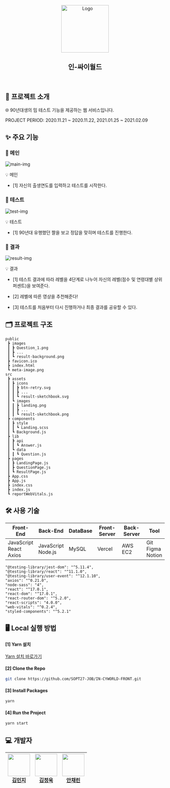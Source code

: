 <p align="center">
    <img src="https://img1.daumcdn.net/thumb/R1280x0/?scode=mtistory2&fname=https%3A%2F%2Fblog.kakaocdn.net%2Fdn%2FE1iyv%2FbtqVqGTz7m0%2FIbqN3uXlk9TjaiUxGoS0Gk%2Fimg.png" alt="Logo" width="150" height="150">
</p>
<h2 align="center">인-싸이월드</h2>
<br>

## 📑 프로젝트 소개

🌐 90년대생의 밈 테스트 기능을 제공하는 웹 서비스입니다.

PROJECT PERIOD: 2020.11.21 ~ 2020.11.22, 2021.01.25 ~ 2021.02.09

## ✨ 주요 기능

### 🧔 메인 

![main-img](https://drive.google.com/uc?export=view&id=188immHs5Fxz-msmyC4OtxxI6XbzJstyb)

💡 메인 

- [1] 자신의 출생연도를 입력하고 테스트를 시작한다.

### 🧔 테스트

![test-img](https://drive.google.com/uc?export=view&id=1TL_bBSZIz5dlTQg-yibkxv5WT6KZynxg)

💡 테스트

- [1] 90년대 유행했던 짤을 보고 정답을 맞히며 테스트를 진행한다.

### 🧔 결과

![result-img](https://drive.google.com/uc?export=view&id=1jB3OGGquRms-40USpIM7EWCeV5KHqqdx)

💡 결과

- [1] 테스트 결과에 따라 레벨을 4단계로 나누어 자신의 레벨(점수 및 연령대별 상위 퍼센트)을 보여준다.

- [2] 레벨에 따른 영상을 추천해준다!

- [3] 테스트를 처음부터 다시 진행하거나 최종 결과를 공유할 수 있다.

## 🗂 프로젝트 구조

```
public
 ┣ images
 ┃ ┣ Question_1.png
 ┃ ┣ ...
 ┃ ┗ result-background.png
 ┣ favicon.ico
 ┣ index.html
 ┗ meta-image.png
src
 ┣ assets
 ┃ ┣ icons
 ┃ ┃ ┣ btn-retry.svg
 ┃ ┃ ┣ ...
 ┃ ┃ ┗ result-sketchbook.svg
 ┃ ┗ images
 ┃ ┃ ┣ landing.png
 ┃ ┃ ┣ ...
 ┃ ┃ ┗ result-sketchbook.png
 ┣ components
 ┃ ┣ style
 ┃ ┃ ┗ Landing.scss
 ┃ ┗ Background.js
 ┣ lib
 ┃ ┣ api
 ┃ ┃ ┗ Answer.js
 ┃ ┗ data
 ┃ ┃ ┗ Question.js
 ┣ pages
 ┃ ┣ LandingPage.js
 ┃ ┣ QuestionPage.js
 ┃ ┗ ResultPage.js
 ┣ App.css
 ┣ App.js
 ┣ index.css
 ┣ index.js
 ┗ reportWebVitals.js
```

## 🛠 사용 기술

| Front-End | Back-End | DataBase | Front-Server | Back-Server | Tool |
| --- | --- | --- | --- | --- | --- |
| JavaScript<br>React<br>Axios | JavaScript<br>Node.js | MySQL | Vercel | AWS EC2 | Git<br>Figma<br>Notion |

```
"@testing-library/jest-dom": "^5.11.4",
"@testing-library/react": "^11.1.0",
"@testing-library/user-event": "^12.1.10",
"axios": "^0.21.0",
"node-sass": "4",
"react": "^17.0.1",
"react-dom": "^17.0.1",
"react-router-dom": "^5.2.0",
"react-scripts": "4.0.0",
"web-vitals": "^0.2.4",
"styled-components": "^5.2.1"
```

## 🖥 Local 실행 방법

#### [1] Yarn 설치

[Yarn 설치 바로가기](https://classic.yarnpkg.com/en/docs/install#windows-stable)

#### [2] Clone the Repo

```sh
git clone https://github.com/SOPT27-JOB/IN-CYWORLD-FRONT.git
```

#### [3] Install Packages

```sh
yarn
```

#### [4] Run the Project

```sh
yarn start
```

## 💻 개발자

| <img src="https://avatars1.githubusercontent.com/u/48766355?s=460&u=0419d273d1a31539ee4f1151cdacb6fefd45dacc&v=4" width="70" height="70"><br>[김민지](https://github.com/mnxmnz) | <img src="https://avatars.githubusercontent.com/u/54431522?s=460&u=2202642a1809a52fa34f00e580e6d6ab5796a92b&v=4" width="70" height="70"><br>[김정욱](https://github.com/neity16) | <img src="https://avatars.githubusercontent.com/u/72637095?s=460&u=b6afb83e8ef6b983585d545e3456a6b80b238357&v=4" width="70" height="70"><br>[안채린](https://github.com/chaerin00) |
| --- | --- | --- |
